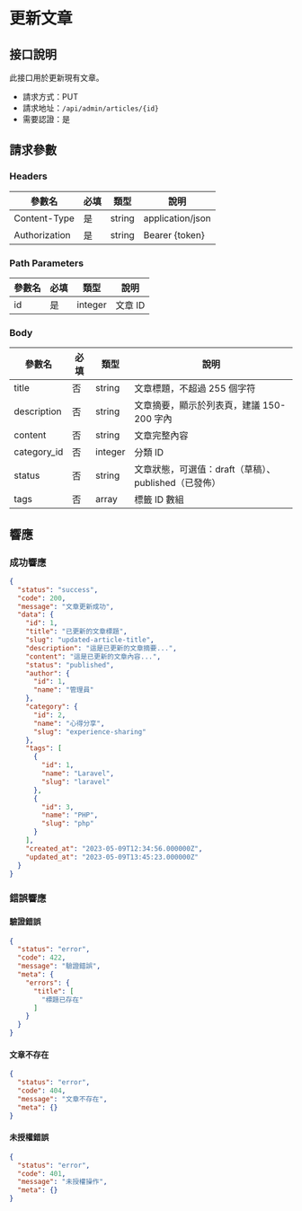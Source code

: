 # 更新文章

## 接口說明

此接口用於更新現有文章。

- 請求方式：PUT
- 請求地址：`/api/admin/articles/{id}`
- 需要認證：是

## 請求參數

### Headers

| 參數名 | 必填 | 類型 | 說明 |
| --- | --- | --- | --- |
| Content-Type | 是 | string | application/json |
| Authorization | 是 | string | Bearer {token} |

### Path Parameters

| 參數名 | 必填 | 類型 | 說明 |
| --- | --- | --- | --- |
| id | 是 | integer | 文章 ID |

### Body

| 參數名 | 必填 | 類型 | 說明 |
| --- | --- | --- | --- |
| title | 否 | string | 文章標題，不超過 255 個字符 |
| description | 否 | string | 文章摘要，顯示於列表頁，建議 150-200 字內 |
| content | 否 | string | 文章完整內容 |
| category_id | 否 | integer | 分類 ID |
| status | 否 | string | 文章狀態，可選值：draft（草稿）、published（已發佈） |
| tags | 否 | array | 標籤 ID 數組 |

## 響應

### 成功響應

```json
{
  "status": "success",
  "code": 200,
  "message": "文章更新成功",
  "data": {
    "id": 1,
    "title": "已更新的文章標題",
    "slug": "updated-article-title",
    "description": "這是已更新的文章摘要...",
    "content": "這是已更新的文章內容...",
    "status": "published",
    "author": {
      "id": 1,
      "name": "管理員"
    },
    "category": {
      "id": 2,
      "name": "心得分享",
      "slug": "experience-sharing"
    },
    "tags": [
      {
        "id": 1,
        "name": "Laravel",
        "slug": "laravel"
      },
      {
        "id": 3,
        "name": "PHP",
        "slug": "php"
      }
    ],
    "created_at": "2023-05-09T12:34:56.000000Z",
    "updated_at": "2023-05-09T13:45:23.000000Z"
  }
}
```

### 錯誤響應

#### 驗證錯誤

```json
{
  "status": "error",
  "code": 422,
  "message": "驗證錯誤",
  "meta": {
    "errors": {
      "title": [
        "標題已存在"
      ]
    }
  }
}
```

#### 文章不存在

```json
{
  "status": "error",
  "code": 404,
  "message": "文章不存在",
  "meta": {}
}
```

#### 未授權錯誤

```json
{
  "status": "error",
  "code": 401,
  "message": "未授權操作",
  "meta": {}
}
``` 